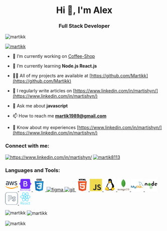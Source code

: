 <h1 align="center">Hi 👋, I'm Alex</h1>
<h3 align="center">Full Stack Developer</h3>

<p align="left"> <img src="https://komarev.com/ghpvc/?username=martikk&label=Profile%20views&color=0e75b6&style=flat" alt="martikk" /> </p>

<p align="left"> <a href="https://github.com/ryo-ma/github-profile-trophy"><img src="https://github-profile-trophy.vercel.app/?username=martikk" alt="martikk" /></a> </p>

- 🔭 I’m currently working on [Coffee-Shop](https://github.com/Martikk/Coffee-Shop-Starter-Code)

- 🌱 I’m currently learning **Node.js React.js**

- 👨‍💻 All of my projects are available at [https://github.com/Martikk](https://github.com/Martikk)

- 📝 I regularly write articles on [https://www.linkedin.com/in/martishyn/](https://www.linkedin.com/in/martishyn/)

- 💬 Ask me about **javascript**

- 📫 How to reach me **martik1989@gmail.com**

- 📄 Know about my experiences [https://www.linkedin.com/in/martishyn/](https://www.linkedin.com/in/martishyn/)

<h3 align="left">Connect with me:</h3>
<p align="left">
<a href="https://linkedin.com/in/https://www.linkedin.com/in/martishyn/" target="blank"><img align="center" src="https://raw.githubusercontent.com/rahuldkjain/github-profile-readme-generator/master/src/images/icons/Social/linked-in-alt.svg" alt="https://www.linkedin.com/in/martishyn/" height="30" width="40" /></a>
<a href="https://discord.gg/martik8113" target="blank"><img align="center" src="https://raw.githubusercontent.com/rahuldkjain/github-profile-readme-generator/master/src/images/icons/Social/discord.svg" alt="martik8113" height="30" width="40" /></a>
</p>

<h3 align="left">Languages and Tools:</h3>
<p align="left"> <a href="https://aws.amazon.com" target="_blank" rel="noreferrer"> <img src="https://raw.githubusercontent.com/devicons/devicon/master/icons/amazonwebservices/amazonwebservices-original-wordmark.svg" alt="aws" width="40" height="40"/> </a> <a href="https://getbootstrap.com" target="_blank" rel="noreferrer"> <img src="https://raw.githubusercontent.com/devicons/devicon/master/icons/bootstrap/bootstrap-plain-wordmark.svg" alt="bootstrap" width="40" height="40"/> </a> <a href="https://www.w3schools.com/css/" target="_blank" rel="noreferrer"> <img src="https://raw.githubusercontent.com/devicons/devicon/master/icons/css3/css3-original-wordmark.svg" alt="css3" width="40" height="40"/> </a> <a href="https://www.figma.com/" target="_blank" rel="noreferrer"> <img src="https://www.vectorlogo.zone/logos/figma/figma-icon.svg" alt="figma" width="40" height="40"/> </a> <a href="https://git-scm.com/" target="_blank" rel="noreferrer"> <img src="https://www.vectorlogo.zone/logos/git-scm/git-scm-icon.svg" alt="git" width="40" height="40"/> </a> <a href="https://www.w3.org/html/" target="_blank" rel="noreferrer"> <img src="https://raw.githubusercontent.com/devicons/devicon/master/icons/html5/html5-original-wordmark.svg" alt="html5" width="40" height="40"/> </a> <a href="https://developer.mozilla.org/en-US/docs/Web/JavaScript" target="_blank" rel="noreferrer"> <img src="https://raw.githubusercontent.com/devicons/devicon/master/icons/javascript/javascript-original.svg" alt="javascript" width="40" height="40"/> </a> <a href="https://www.linux.org/" target="_blank" rel="noreferrer"> <img src="https://raw.githubusercontent.com/devicons/devicon/master/icons/linux/linux-original.svg" alt="linux" width="40" height="40"/> </a> <a href="https://www.mongodb.com/" target="_blank" rel="noreferrer"> <img src="https://raw.githubusercontent.com/devicons/devicon/master/icons/mongodb/mongodb-original-wordmark.svg" alt="mongodb" width="40" height="40"/> </a> <a href="https://www.mysql.com/" target="_blank" rel="noreferrer"> <img src="https://raw.githubusercontent.com/devicons/devicon/master/icons/mysql/mysql-original-wordmark.svg" alt="mysql" width="40" height="40"/> </a> <a href="https://nodejs.org" target="_blank" rel="noreferrer"> <img src="https://raw.githubusercontent.com/devicons/devicon/master/icons/nodejs/nodejs-original-wordmark.svg" alt="nodejs" width="40" height="40"/> </a> <a href="https://www.photoshop.com/en" target="_blank" rel="noreferrer"> <img src="https://raw.githubusercontent.com/devicons/devicon/master/icons/photoshop/photoshop-line.svg" alt="photoshop" width="40" height="40"/> </a> <a href="https://reactjs.org/" target="_blank" rel="noreferrer"> <img src="https://raw.githubusercontent.com/devicons/devicon/master/icons/react/react-original-wordmark.svg" alt="react" width="40" height="40"/> </a> </p>

<p><img align="left" src="https://github-readme-stats.vercel.app/api/top-langs?username=martikk&show_icons=true&locale=en&layout=compact" alt="martikk" /></p>

<p>&nbsp;<img align="center" src="https://github-readme-stats.vercel.app/api?username=martikk&show_icons=true&locale=en" alt="martikk" /></p>

<p><img align="center" src="https://github-readme-streak-stats.herokuapp.com/?user=martikk&" alt="martikk" /></p>
